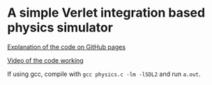 # A simple Verlet integration based physics simulator

[Explanation of the code on GitHub pages](http://10maurycy10.github.io/tutorials/a_super_simple_physics_engine/)

[Video of the code working](https://www.youtube.com/watch?v=1-dzsX9fY-4)

If using gcc, compile with `gcc physics.c -lm -lSDL2` and run `a.out`.
